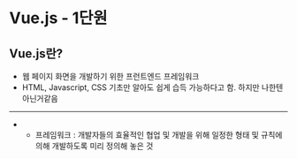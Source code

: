 # Vue.js - 1단원
## Vue.js란?

* 웹 페이지 화면을 개발하기 위한 프런트엔드 프레임워크
* HTML, Javascript, CSS 기초만 알아도 쉽게 습득 가능하다고 함. 하지만 나한텐 아닌거같음



***


* - 프레임워크 : 개발자들의 효율적인 협업 및 개발을 위해 일정한 형태 및 규칙에 의해 개발하도록 미리 정의해 놓은 것
